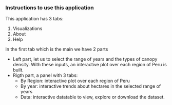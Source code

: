 ###  Instructions to use this application

This application has 3 tabs:

1. Visualizations
2. About
3. Help

In the first tab which is the main we have 2 parts
- Left part, let us to select the range of years and the types of canopy density. With these inputs, an interactive plot over each region of Peru is built.
- Rigth part, a panel with 3 tabs:
    + By Region: interactive plot over each region of Peru
    + By year: interactive trends about hectares in the selected range of years
    + Data: interactive datatable to view, explore or download the dataset.